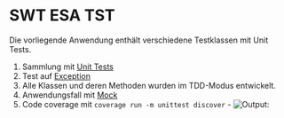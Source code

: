 # SWT ESA TST
Die vorliegende Anwendung enthält verschiedene Testklassen mit Unit Tests.  

1. Sammlung mit [Unit Tests](https://github.com/andreasrieger/bht-swt-excipients-app/tests/test_app_modules.py)
2. Test auf [Exception](https://github.com/andreasrieger/bht-swt-excipients-app/tests/test_app_modules.py#L32)
3. Alle Klassen und deren Methoden wurden im TDD-Modus entwickelt.
4. Anwendungsfall mit [Mock](https://github.com/andreasrieger/bht-swt-excipients-app/tests/test_app_users.py#L21)
5. Code coverage mit `coverage run -m unittest discover` - ![Output:](https://github.com/andreasrieger/bht-swt-ant-test/blob/main/img/2024-06-24-SWT-Testing-Code-Coverage.png)
